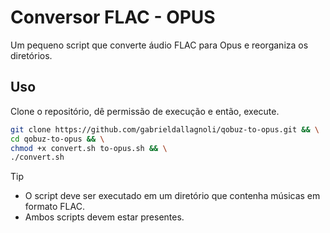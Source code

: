 # Conversor FLAC - OPUS
Um pequeno script que converte áudio FLAC para Opus e reorganiza os diretórios.

## Uso
Clone o repositório, dê permissão de execução e então, execute.

```sh
git clone https://github.com/gabrieldallagnoli/qobuz-to-opus.git && \
cd qobuz-to-opus && \
chmod +x convert.sh to-opus.sh && \
./convert.sh
```

> [!TIP]
> - O script deve ser executado em um diretório que contenha músicas em formato FLAC.
> - Ambos scripts devem estar presentes.
